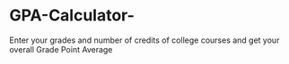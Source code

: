 # GPA-Calculator-
Enter your grades and number of credits of college courses and get your overall Grade Point Average 
